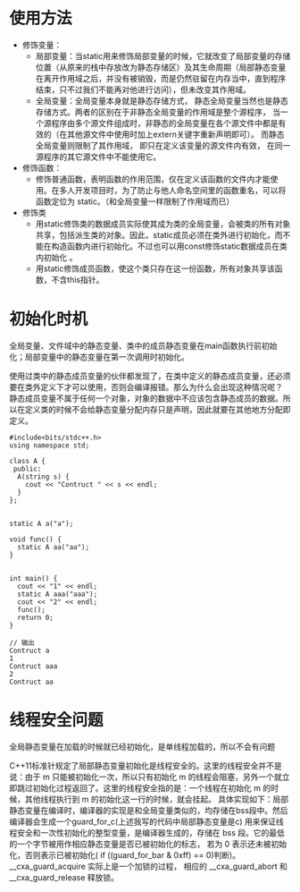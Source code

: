 # 使用方法
- 修饰变量：
  - 局部变量：当static用来修饰局部变量的时候，它就改变了局部变量的存储位置（从原来的栈中存放改为静态存储区）及其生命周期（局部静态变量在离开作用域之后，并没有被销毁，而是仍然驻留在内存当中，直到程序结束，只不过我们不能再对他进行访问），但未改变其作用域。
  - 全局变量：全局变量本身就是静态存储方式， 静态全局变量当然也是静态存储方式。两者的区别在于非静态全局变量的作用域是整个源程序， 当一个源程序由多个源文件组成时，非静态的全局变量在各个源文件中都是有效的（在其他源文件中使用时加上extern关键字重新声明即可）。 而静态全局变量则限制了其作用域， 即只在定义该变量的源文件内有效， 在同一源程序的其它源文件中不能使用它。
- 修饰函数：
  - 修饰普通函数，表明函数的作用范围，仅在定义该函数的文件内才能使用。在多人开发项目时，为了防止与他人命名空间里的函数重名，可以将函数定位为 static。（和全局变量一样限制了作用域而已）
- 修饰类
  - 用static修饰类的数据成员实际使其成为类的全局变量，会被类的所有对象共享，包括派生类的对象。因此，static成员必须在类外进行初始化，而不能在构造函数内进行初始化。不过也可以用const修饰static数据成员在类内初始化 。
  - 用static修饰成员函数，使这个类只存在这一份函数，所有对象共享该函数，不含this指针。


# 初始化时机
全局变量、文件域中的静态变量、类中的成员静态变量在main函数执行前初始化；局部变量中的静态变量在第一次调用时初始化。

使用过类中的静态成员变量的伙伴都发现了，在类中定义的静态成员变量，还必须要在类外定义下才可以使用，否则会编译报错。那么为什么会出现这种情况呢？
静态成员变量不属于任何一个对象，对象的数据中不应该包含静态成员的数据。所以在定义类的时候不会给静态变量分配内存只是声明，因此就要在其他地方分配即定义。
```
#include<bits/stdc++.h>
using namespace std;

class A {
 public:
  A(string s) {
    cout << "Contruct " << s << endl;
  }
};


static A a("a");

void func() {
  static A aa("aa");
}


int main() {
  cout << "1" << endl;
  static A aaa("aaa");
  cout << "2" << endl;
  func();
  return 0;
}

// 输出
Contruct a
1
Contruct aaa
2
Contruct aa
```

# 线程安全问题
全局静态变量在加载的时候就已经初始化，是单线程加载的，所以不会有问题

C++11标准针规定了局部静态变量初始化是线程安全的。这里的线程安全并不是说：由于 m 只能被初始化一次，所以只有初始化 m 的线程会阻塞，另外一个就立即跳过初始化过程返回了。这里的线程安全指的是：一个线程在初始化 m 的时候，其他线程执行到 m 的初始化这一行的时候，就会挂起。
具体实现如下：局部静态变量在编译时，编译器的实现是和全局变量类似的，均存储在bss段中。然后编译器会生成一个guard_for_c(上述我写的代码中局部静态变量是c) 用来保证线程安全和一次性初始化的整型变量，是编译器生成的，存储在 bss 段。它的最低的一个字节被用作相应静态变量是否已被初始化的标志， 若为 0 表示还未被初始化，否则表示已被初始化( if ((guard_for_bar & 0xff) == 0)判断)。 __cxa_guard_acquire 实际上是一个加锁的过程， 相应的 __cxa_guard_abort 和 __cxa_guard_release 释放锁。
